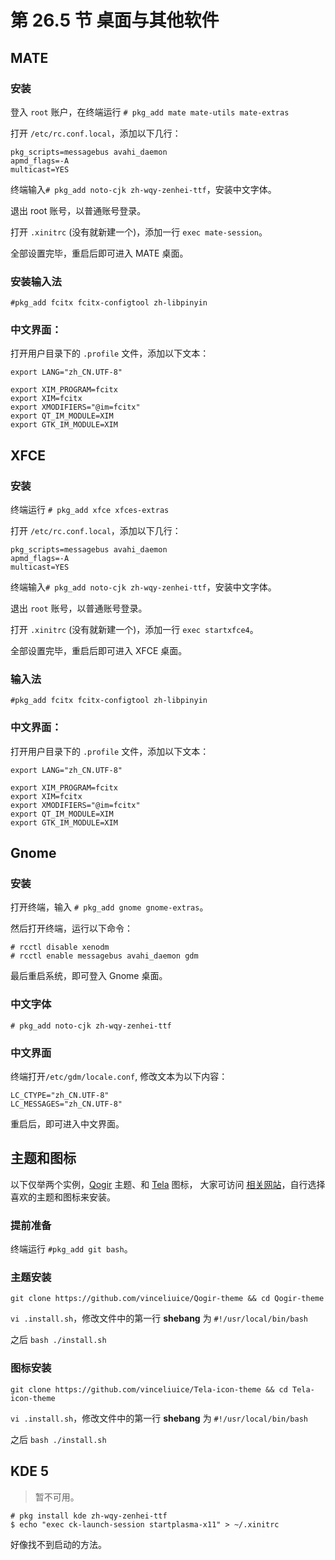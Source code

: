 # 第 26.5 节 桌面与其他软件




## MATE 

### 安装

登入 `root` 账户，在终端运行 `# pkg_add mate mate-utils mate-extras`

打开 `/etc/rc.conf.local`，添加以下几行：

```
pkg_scripts=messagebus avahi_daemon
apmd_flags=-A
multicast=YES
```

终端输入`# pkg_add noto-cjk zh-wqy-zenhei-ttf`，安装中文字体。

退出 root 账号，以普通账号登录。

打开 `.xinitrc` (没有就新建一个)，添加一行 `exec mate-session`。

全部设置完毕，重启后即可进入 MATE 桌面。

### 安装输入法

`#pkg_add fcitx fcitx-configtool zh-libpinyin`

### 中文界面：

打开用户目录下的 `.profile` 文件，添加以下文本：

```
export LANG="zh_CN.UTF-8"

export XIM_PROGRAM=fcitx
export XIM=fcitx
export XMODIFIERS="@im=fcitx"
export QT_IM_MODULE=XIM
export GTK_IM_MODULE=XIM
```

## XFCE 

### 安装

终端运行 `# pkg_add xfce xfces-extras`

打开 `/etc/rc.conf.local`，添加以下几行：

```
pkg_scripts=messagebus avahi_daemon
apmd_flags=-A
multicast=YES
```

终端输入`# pkg_add noto-cjk zh-wqy-zenhei-ttf`，安装中文字体。

退出 `root` 账号，以普通账号登录。

打开 `.xinitrc` (没有就新建一个)，添加一行 `exec startxfce4`。

全部设置完毕，重启后即可进入 XFCE 桌面。

### 输入法

`#pkg_add fcitx fcitx-configtool zh-libpinyin`

### 中文界面：

打开用户目录下的 `.profile` 文件，添加以下文本：

```
export LANG="zh_CN.UTF-8"

export XIM_PROGRAM=fcitx
export XIM=fcitx
export XMODIFIERS="@im=fcitx"
export QT_IM_MODULE=XIM
export GTK_IM_MODULE=XIM
```

## Gnome

### 安装

打开终端，输入 `# pkg_add gnome gnome-extras`。

然后打开终端，运行以下命令：

```
# rcctl disable xenodm
# rcctl enable messagebus avahi_daemon gdm
```
最后重启系统，即可登入 Gnome 桌面。

### 中文字体

`# pkg_add noto-cjk zh-wqy-zenhei-ttf`

### 中文界面

终端打开`/etc/gdm/locale.conf`, 修改文本为以下内容：

```
LC_CTYPE="zh_CN.UTF-8"
LC_MESSAGES="zh_CN.UTF-8"
```

重启后，即可进入中文界面。

## 主题和图标

以下仅举两个实例，[Qogir](https://www.gnome-look.org/p/1230631/) 主题、和 [Tela](https://www.gnome-look.org/p/1279924/) 图标， 大家可访问 [相关网站](https://www.gnome-look.org/)，自行选择喜欢的主题和图标来安装。

### 提前准备

终端运行 `#pkg_add git bash`。

### 主题安装

`git clone https://github.com/vinceliuice/Qogir-theme && cd Qogir-theme`

`vi .install.sh`，修改文件中的第一行 **shebang** 为 `#!/usr/local/bin/bash`

之后 `bash ./install.sh`

### 图标安装

`git clone https://github.com/vinceliuice/Tela-icon-theme && cd Tela-icon-theme`

`vi .install.sh`，修改文件中的第一行 **shebang** 为 `#!/usr/local/bin/bash`

之后 `bash ./install.sh`


## KDE 5

>暂不可用。


```
# pkg install kde zh-wqy-zenhei-ttf
$ echo "exec ck-launch-session startplasma-x11" > ~/.xinitrc
```
好像找不到启动的方法。
